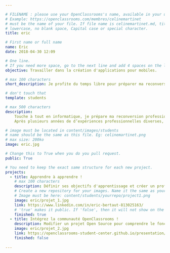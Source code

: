 ```yaml
---

# FILENAME : please use your OpenClassrooms's name, available in your url.
# Example: https://openclassrooms.com/membres/celinemartinet
# must be the name of your file. If file name is celinemartinet.md, title is celinemartinet.
# lowercase, no blank space, Capital case or special character.
title: eric

# First name or full name
name: Eric
date: 2018-04-30 12:09

# One line.
# If you need more space, go to the next line and add 4 spaces on the left, as in 'description'.
objective: Travailler dans la création d'applications pour mobiles.

# max 100 characters
short_description: Je profite du temps libre pour préparer ma reconversion professionnelle.

# don't touch that
template: students

# max 500 characters
description:
    Touche à tout en informatique, je prépare ma reconversion professionnelle.
	Après plusieurs années de d’expériences professionnelles diverses,  je souhaite faire d’une de mes passions mon métier.

# image must be located in content/images/students
# name should be the same as this file. Eg: celinemartinet.png
# max size: 200ko
image: eric.jpg

# Change this to True when you do you pull request.
public: True

# You need to keep the exact same structure for each new project.
projects:
  - title: Apprendre à apprendre !
    # max 100 characters
    description: Définir ses objectifs d'apprentissage et créer un profile linkedin
    # Create a new repository for your images. Name it the same as your nickname and profile picture.
    # Image must be here: content/students/yourrepo/project1.png
    image: eric/projet_1.jpg
    link: https://www.linkedin.com/in/eric-bertaut-813025163/
    # 'true' makes it public. If 'false', then it will not show on the website.
    finished: true
  - title: Intégrez la communauté OpenClassrooms !
    description: Modifier un projet Open Source pour comprendre le fonctionnement de Git, de Github et des pull requests.
    image: eric/projet_2.jpg
    link: https://openclassrooms-student-center.github.io/presentation/students/eric.html
    finished: false
  
---
```

